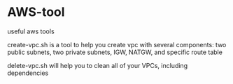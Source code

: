 # AWS-tool
useful aws tools

create-vpc.sh is a tool to help you create vpc with several components: two public subnets, two private subnets, IGW, NATGW, and specific route table

delete-vpc.sh will help you to clean all of your VPCs, including dependencies
